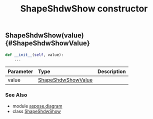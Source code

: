 ﻿---
title: ShapeShdwShow constructor
second_title: Aspose.Diagram for Python via .NET API References
description: 
type: docs
weight: 10
url: /python-net/aspose.diagram/shapeshdwshow/__init__/
is_root: false
---

## ShapeShdwShow(value) {#ShapeShdwShowValue}



```python
def __init__(self, value):
    ...
```


| Parameter | Type | Description |
| :- | :- | :- |
| value | [ShapeShdwShowValue](/diagram/python-net/aspose.diagram/shapeshdwshowvalue) |  |



### See Also
* module [aspose.diagram](../../)
* class [ShapeShdwShow](/diagram/python-net/aspose.diagram/shapeshdwshow)
